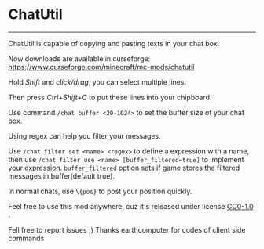 # ChatUtil

-----------------------------------
ChatUtil is capable of copying and pasting texts in your chat
 box.
 
Now downloads are available in curseforge: https://www.curseforge.com/minecraft/mc-mods/chatutil
 
Hold *Shift* and *click/drag*, you can select multiple lines.

Then press *Ctrl+Shift+C* to put these lines into your chipboard.

Use command `/chat buffer <20-1024>` to set the buffer size of your chat box.

Using regex can help you filter your messages.

Use `/chat filter set <name> <regex>` to define a expression with a name, then use `/chat filter use <name> [buffer_filtered=true]` to implement your expression. `buffer_filtered` option sets if game stores the filtered messages in buffer(default true).

In normal chats, use `\{pos}` to post your position quickly.

Feel free to use this mod anywhere, cuz it's released under license [CC0-1.0](./LICENSE) .

Fell free to report issues ;)
Thanks earthcomputer for codes of client side commands
